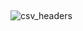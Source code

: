 ## 
![csv_headers](https://github.com/jaycode/p4f/raw/master/lessons/self-serve_data/csv_headers.png)


<!--stackedit_data:
eyJoaXN0b3J5IjpbLTEyMDcwOTI3NjRdfQ==
-->